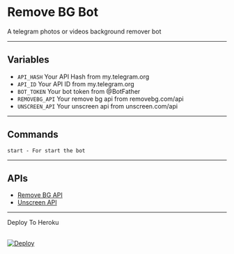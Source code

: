 # Remove BG Bot
A telegram photos or videos background remover bot

---

## Variables

- `API_HASH` Your API Hash from my.telegram.org
- `API_ID` Your API ID from my.telegram.org
- `BOT_TOKEN` Your bot token from @BotFather
- `REMOVEBG_API` Your remove bg api from removebg.com/api 
- `UNSCREEN_API` Your unscreen api from unscreen.com/api

---

## Commands

```
start - For start the bot
```

---

## APIs

- [Remove BG API](https://removebg.com/api)
- [Unscreen API](https://unscreen.com/api)

---


<summary>Deploy To Heroku</summary>
<br>
<p>
<a href="https://heroku.com/deploy?template=https://github.com/Muhammedshifin/Remove-BG-Bot">
  <img src="https://www.herokucdn.com/deploy/button.svg" alt="Deploy">
</a>
</p>
